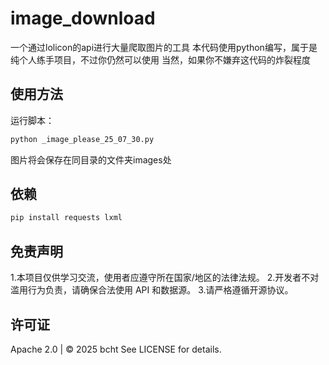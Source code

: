 # image_download
一个通过lolicon的api进行大量爬取图片的工具
本代码使用python编写，属于是纯个人练手项目，不过你仍然可以使用
当然，如果你不嫌弃这代码的炸裂程度

## 使用方法
运行脚本：
```bash
python _image_please_25_07_30.py
```
图片将会保存在同目录的文件夹images处

## 依赖
```bash
pip install requests lxml
```

## 免责声明
1.本项目仅供学习交流，使用者应遵守所在国家/地区的法律法规。
2.开发者不对滥用行为负责，请确保合法使用 API 和数据源。
3.请严格遵循开源协议。

## 许可证
Apache 2.0 | © 2025 bcht
See LICENSE for details.
